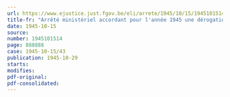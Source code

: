 ```yaml
---
url: https://www.ejustice.just.fgov.be/eli/arrete/1945/10/15/1945101514/justel
title-fr: "Arrêté ministériel accordant pour l'année 1945 une dérogation à une réglementation économique au sein de l'industrie de l'acide carbonique"
date: 1945-10-15
source:
number: 1945101514
page: 888888
case: 1945-10-15/43
publication: 1945-10-29
starts:
modifies:
pdf-original:
pdf-consolidated:
---
```


